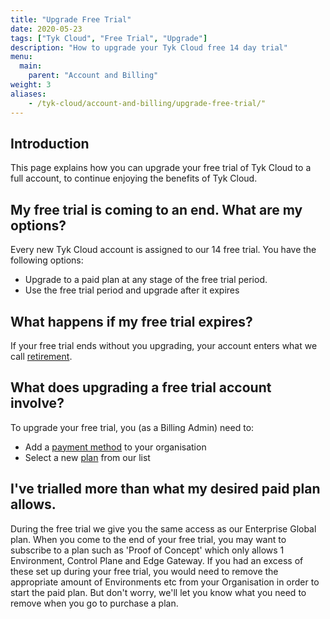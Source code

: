 ```yaml
---
title: "Upgrade Free Trial"
date: 2020-05-23
tags: ["Tyk Cloud", "Free Trial", "Upgrade"]
description: "How to upgrade your Tyk Cloud free 14 day trial"
menu:
  main:
    parent: "Account and Billing"
weight: 3
aliases:
    - /tyk-cloud/account-and-billing/upgrade-free-trial/"
---
```


## Introduction

This page explains how you can upgrade your free trial of Tyk Cloud to a full account, to continue enjoying the benefits of Tyk Cloud.

## My free trial is coming to an end. What are my options?

Every new Tyk Cloud account is assigned to our 14 free trial. You have the following options:

* Upgrade to a paid plan at any stage of the free trial period.
* Use the free trial period and upgrade after it expires

## What happens if my free trial expires?

If your free trial ends without you upgrading, your account enters what we call [retirement](/docs/tyk-cloud/troubleshooting-support/glossary/#retirement).

## What does upgrading a free trial account involve?

To upgrade your free trial, you (as a Billing Admin) need to:
* Add a [payment method](/docs/tyk-cloud/account-billing/add-payment-method/) to your organisation
* Select a new [plan](/docs/tyk-cloud/account-billing/plans/) from our list

## I've trialled more than what my desired paid plan allows.

During the free trial we give you the same access as our Enterprise Global plan. When you come to the end of your free trial, you may want to subscribe to a plan such as 'Proof of Concept' which only allows 1 Environment, Control Plane and Edge Gateway. If you had an excess of these set up during your free trial, you would need to remove the appropriate amount of Environments etc from your Organisation in order to start the paid plan. But don't worry, we'll let you know what you need to remove when you go to purchase a plan. 
